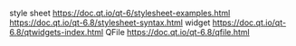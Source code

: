 style sheet
https://doc.qt.io/qt-6/stylesheet-examples.html
https://doc.qt.io/qt-6.8/stylesheet-syntax.html
widget
https://doc.qt.io/qt-6.8/qtwidgets-index.html
QFile
https://doc.qt.io/qt-6.8/qfile.html